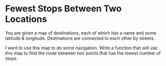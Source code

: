 # Fewest Stops Between Two Locations

You are given a map of destinations, each of which has a name and some
latitude & longitude. Destinations are connected to each other by streets.

I want to use this map to do some navigation. Write a function that will use
this map to find the route between two points that has the lowest number of
stops.
